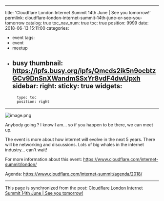 
---
title: 'Cloudflare London Internet Summit 14th June | See you tomorrow!'
permlink: cloudflare-london-internet-summit-14th-june-or-see-you-tomorrow
catalog: true
toc_nav_num: true
toc: true
position: 9999
date: 2018-06-13 15:11:00
categories:
- event
tags:
- event
- meetup
- busy
thumbnail: https://ipfs.busy.org/ipfs/Qmcds2ik5n9ocbtzGCv9DnSnXWandmSSxYr8vdF4dwUpxh
sidebar:
    right:
        sticky: true
widgets:
    -
        type: toc
        position: right
---


![image.png](https://ipfs.busy.org/ipfs/Qmcds2ik5n9ocbtzGCv9DnSnXWandmSSxYr8vdF4dwUpxh)

Anybody going ? I know I am... so if you happen to be there, we can meet up.

The event is more about how internet will evolve in the next 5 years. There will be networking  and discussions. Lots of big whales in the internet industry... can't wait!

For more information about this event: https://www.cloudflare.com/internet-summit/london/

Agenda: https://www.cloudflare.com/internet-summit/agenda/2018/

- - -

This page is synchronized from the post: [Cloudflare London Internet Summit 14th June | See you tomorrow!](https://steemit.com/@justyy/cloudflare-london-internet-summit-14th-june-or-see-you-tomorrow)

